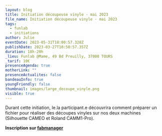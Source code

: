 ```yaml
---
layout: blog
title: Initiation découpeuse vinyle - mai 2023
file_name: Initiation découpeuse vinyle - mai 2023
tags:
  - funlab
  - initiations
author: Julie
eventDate: 2023-05-31T18:00:57.328Z
publishDate: 2023-03-27T10:50:57.357Z
duration: 18h-20h
_lieu: Funlab @Mame, 49 Bd Preuilly, 37000 TOURS
_tarif: 10€
presenceAgenda: true
motherLink: ""
presenceActualites: false
bandeauInfo: true
youngFriendly: false
thumbnail: images/large_decoupe_vinyle.png
visible: true
---
```

Durant cette initiation, le.la participant.e découvrira comment préparer un fichier pour réaliser des découpes vinyles sur nos deux machines (Silhouette CAMEO et Roland CAMM1-Pro).

**Inscription sur [fabmanager](https://fabmanager.lafun.fr)**